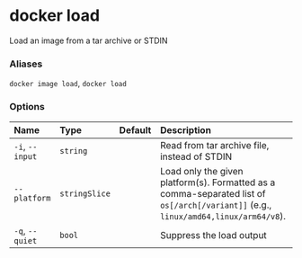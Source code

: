 # docker load

<!---MARKER_GEN_START-->
Load an image from a tar archive or STDIN

### Aliases

`docker image load`, `docker load`

### Options

| Name            | Type          | Default | Description                                                                                                                         |
|:----------------|:--------------|:--------|:------------------------------------------------------------------------------------------------------------------------------------|
| `-i`, `--input` | `string`      |         | Read from tar archive file, instead of STDIN                                                                                        |
| `--platform`    | `stringSlice` |         | Load only the given platform(s). Formatted as a comma-separated list of `os[/arch[/variant]]` (e.g., `linux/amd64,linux/arm64/v8`). |
| `-q`, `--quiet` | `bool`        |         | Suppress the load output                                                                                                            |


<!---MARKER_GEN_END-->

